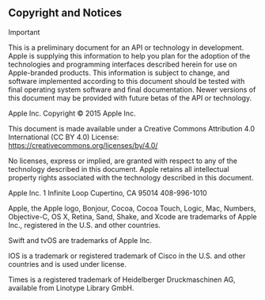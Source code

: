 Copyright and Notices
---------------------

Important

This is a preliminary document for an API or technology in development. Apple is supplying this information to help you plan for the adoption of the technologies and programming interfaces described herein for use on Apple-branded products. This information is subject to change, and software implemented according to this document should be tested with final operating system software and final documentation. Newer versions of this document may be provided with future betas of the API or technology.

Apple Inc.
Copyright © 2015 Apple Inc.

This document is made available under a Creative Commons Attribution 4.0 International (CC BY 4.0) License: https://creativecommons.org/licenses/by/4.0/

No licenses, express or implied, are granted with respect to any of the technology described in this document. Apple retains all intellectual property rights associated with the technology described in this document.

Apple Inc.
1 Infinite Loop
Cupertino, CA 95014
408-996-1010

Apple, the Apple logo, Bonjour, Cocoa, Cocoa Touch, Logic, Mac, Numbers, Objective-C, OS X, Retina, Sand, Shake, and Xcode are trademarks of Apple Inc., registered in the U.S. and other countries.

Swift and tvOS are trademarks of Apple Inc.

IOS is a trademark or registered trademark of Cisco in the U.S. and other countries and is used under license.

Times is a registered trademark of Heidelberger Druckmaschinen AG, available from Linotype Library GmbH.

